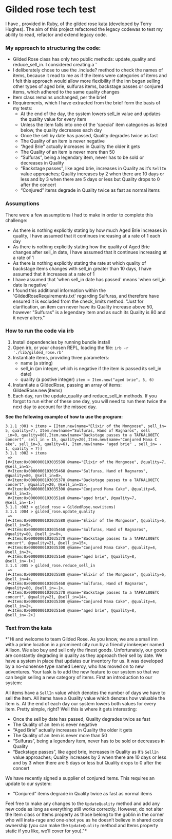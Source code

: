 # Gilded rose tech test

I have , provided in Ruby, of the gilded rose kata (developed by Terry Hughes). The aim of this project refactored the legacy codewas to test my ability to read, refactor and extend legacy code.

### My approach to structuring the code: 
* Gilded Rose class has only two public methods: update_quality and reduce_sell_in. I considered creating a '
* I deliberately chose to use the .include? method to check the names of items, because it read to me as if the items were categories of items and I felt this approach would allow more flexibility if the inn began selling other types of aged brie, sulfuras items, backstage passes or conjured items, which adhered to the same quality changes
* Item class remains unchanged, per the brief
* Requirements, which I have extracted from the brief form the basis of my tests:
   - At the end of the day, the system lowers sell_in value and updates the quality value for every item
   - Unless the item falls into one of the 'special' item categories as listed below, the quality decreases each day
   - Once the sell by date has passed, Quality degrades twice as fast
   - The Quality of an item is never negative
   - “Aged Brie” actually increases in Quality the older it gets
   - The Quality of an item is never more than 50
   - “Sulfuras”, being a legendary item, never has to be sold or decreases in Quality
   - “Backstage passes”, like aged brie, increases in Quality as it’s `SellIn` value approaches; Quality increases by 2 when there are 10 days or less and by 3 when there are 5 days or less but Quality drops to 0 after the concert
   - “Conjured” items degrade in Quality twice as fast as normal items

### Assumptions
There were a few assumptions I had to make in order to complete this challenge:
* As there is nothing explicitly stating by how much Aged Brie increases in quality, I have assumed that it continues increasing at a rate of 1 each day
* As there is nothing explicitly stating how the quality of Aged Brie changes after sell_in date, I have assumed that it continues increasing at a rate of 1
* As there is nothing explicitly stating the rate at which quality of backstage items changes with sell_in greater than 10 days, I have assumed that it increases at a rate of 1
* I have assumed that 'when sell_in date has passed' means 'when sell_in date is negative'
* I found this additional information within the 'GildedRoseRequirements.txt' regarding Sulfuras, and therefore have ensured it is excluded from the check_limits method:
"Just for clarification, an item can never have its Quality increase above 50, however "Sulfuras" is a
legendary item and as such its Quality is 80 and it never alters."

### How to run the code via irb
1. Install dependencies by running bundle install
2. Open irb, or your chosen REPL, loading the file:
``` irb -r './lib/gilded_rose.rb' ```
3. Instantiate items, providing three parameters: 
   * name (a string)
   * sell_in (an integer, which is negative if the item is passed its sell_in date)
   * quality (a postive integer)
``` item = Item.new("aged brie", 5, 6) ```
4. Instantiate a GildedRose, passing an array of items: 
GildedRose.new(items)
5. Each day, run the update_quality and reduce_sell_in methods. If you forgot to run either of these one day, you will need to run them twice the next day to account for the missed day.

**See the following example of how to use the program:** 
```
3.1.1 :001 > items = [Item.new(name="Elixir of the Mongoose", sell_in= 5, quality=7), Item.new(name="Sulfuras, Hand of Ragnaros", sell
_in=0, quality=80),Item.new(name="Backstage passes to a TAFKAL80ETC concert", sell_in = 15, quality=20),Item.new(name="Conjured Mana C
ake", sell_in=3, quality=6), Item.new(name= "aged brie" , sell_in= - 1, quality = 7)]
3.1.1 :002 > items
 => 
[#<Item:0x0000000103035580 @name="Elixir of the Mongoose", @quality=7, @sell_in=5>, 
 #<Item:0x0000000103035468 @name="Sulfuras, Hand of Ragnaros", @quality=80, @sell_in=0>,
 #<Item:0x0000000103035378 @name="Backstage passes to a TAFKAL80ETC concert", @quality=20, @sell_in=15>,
 #<Item:0x0000000103035300 @name="Conjured Mana Cake", @quality=6, @sell_in=3>,     
 #<Item:0x00000001030351e8 @name="aged brie", @quality=7, @sell_in=-1>]   
3.1.1 :003 > gilded_rose = GildedRose.new(items)  
3.1.1 :004 > gilded_rose.update_quality
 => 
[#<Item:0x0000000103035580 @name="Elixir of the Mongoose", @quality=6, @sell_in=5>,
 #<Item:0x0000000103035468 @name="Sulfuras, Hand of Ragnaros", @quality=80, @sell_in=0>,
 #<Item:0x0000000103035378 @name="Backstage passes to a TAFKAL80ETC concert", @quality=21, @sell_in=15>,
 #<Item:0x0000000103035300 @name="Conjured Mana Cake", @quality=4, @sell_in=3>,
 #<Item:0x00000001030351e8 @name="aged brie", @quality=8, @sell_in=-1>] 
3.1.1 :005 > gilded_rose.reduce_sell_in
 => 
[#<Item:0x0000000103035580 @name="Elixir of the Mongoose", @quality=6, @sell_in=4>,
 #<Item:0x0000000103035468 @name="Sulfuras, Hand of Ragnaros", @quality=80, @sell_in=-1>,
 #<Item:0x0000000103035378 @name="Backstage passes to a TAFKAL80ETC concert", @quality=21, @sell_in=14>,
 #<Item:0x0000000103035300 @name="Conjured Mana Cake", @quality=4, @sell_in=2>,
 #<Item:0x00000001030351e8 @name="aged brie", @quality=8, @sell_in=-2>] 
```

### Text from the kata

*"Hi and welcome to team Gilded Rose. As you know, we are a small inn with a prime location in a prominent city run by a friendly innkeeper named Allison. We also buy and sell only the finest goods. Unfortunately, our goods are constantly degrading in quality as they approach their sell by date. We have a system in place that updates our inventory for us. It was developed by a no-nonsense type named Leeroy, who has moved on to new adventures. Your task is to add the new feature to our system so that we can begin selling a new category of items. First an introduction to our system:

All items have a `SellIn` value which denotes the number of days we have to sell the item. All items have a Quality value which denotes how valuable the item is. At the end of each day our system lowers both values for every item. Pretty simple, right? Well this is where it gets interesting:

- Once the sell by date has passed, Quality degrades twice as fast
- The Quality of an item is never negative
- “Aged Brie” actually increases in Quality the older it gets
- The Quality of an item is never more than 50
- “Sulfuras”, being a legendary item, never has to be sold or decreases in Quality
- “Backstage passes”, like aged brie, increases in Quality as it’s `SellIn` value approaches; Quality increases by 2 when there are 10 days or less and by 3 when there are 5 days or less but Quality drops to 0 after the concert

We have recently signed a supplier of conjured items. This requires an update to our system:

* “Conjured” items degrade in Quality twice as fast as normal items

Feel free to make any changes to the `UpdateQuality` method and add any new code as long as everything still works correctly. However, do not alter the Item class or Items property as those belong to the goblin in the corner who will insta-rage and one-shot you as he doesn’t believe in shared code ownership (you can make the `UpdateQuality` method and Items property static if you like, we’ll cover for you)."*

